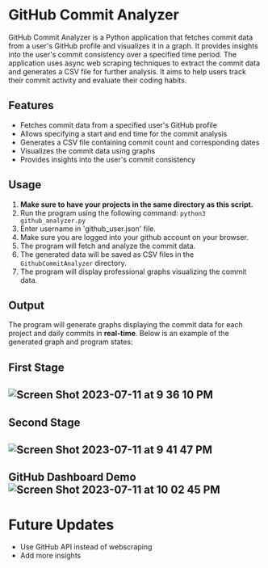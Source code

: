 # GitHub Commit Analyzer
GitHub Commit Analyzer is a Python application that fetches commit data from a user's GitHub profile and visualizes it in a graph. It provides insights into the user's commit consistency over a specified time period. The application uses async web scraping techniques to extract the commit data and generates a CSV file for further analysis. It aims to help users track their commit activity and evaluate their coding habits.

## Features
- Fetches commit data from a specified user's GitHub profile
- Allows specifying a start and end time for the commit analysis
- Generates a CSV file containing commit count and corresponding dates
- Visualizes the commit data using graphs
- Provides insights into the user's commit consistency

## Usage

1. **Make sure to have your projects in the same directory as this script.**
2. Run the program using the following command:
        ```
        python3 github_analyzer.py
        ```
3. Enter username in 'github_user.json' file.
4. Make sure you are logged into your github account on your browser.
5. The program will fetch and analyze the commit data.
6. The generated data will be saved as CSV files in the `GithubCommitAnalyzer` directory.
7. The program will display professional graphs visualizing the commit data.

## Output

The program will generate graphs displaying the commit data for each project and daily commits in **real-time**. Below is an example of the generated graph and program states:

**First Stage**
---
![Screen Shot 2023-07-11 at 9 36 10 PM](https://github.com/yousefabuz17/GithubCommitAnalyzer/assets/68834704/d3441eec-6f04-4fe0-a320-46a0a8cf51f4)
---
**Second Stage**
---
![Screen Shot 2023-07-11 at 9 41 47 PM](https://github.com/yousefabuz17/GithubCommitAnalyzer/assets/68834704/89a7d968-79bc-4846-b4ce-d7acaf137d0f)
---
**GitHub Dashboard Demo**
![Screen Shot 2023-07-11 at 10 02 45 PM](https://github.com/yousefabuz17/GithubCommitAnalyzer/assets/68834704/f90f8afb-be66-40bd-b688-3611fb36443f)
---
# Future Updates
- Use GitHub API instead of webscraping
- Add more insights


